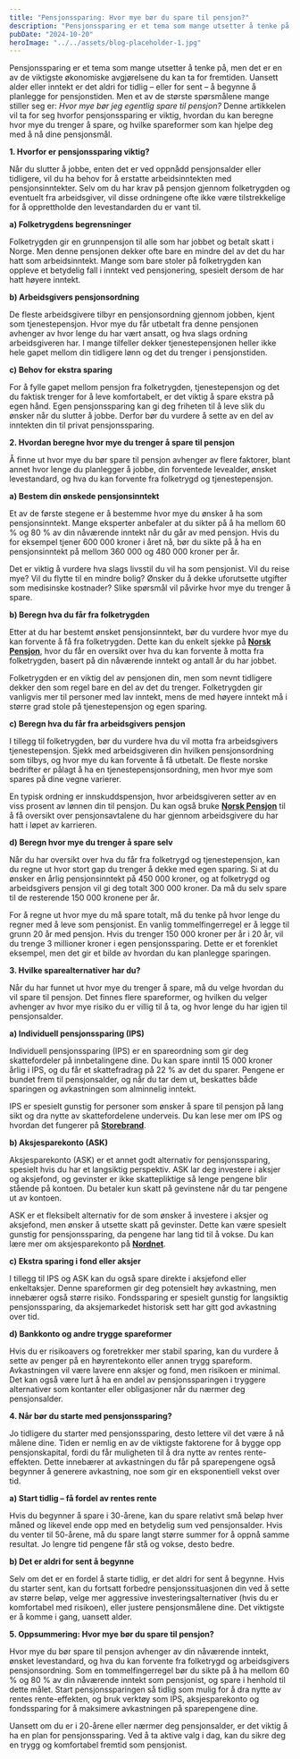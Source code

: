 ```yaml
---
title: "Pensjonssparing: Hvor mye bør du spare til pensjon?"
description: "Pensjonssparing er et tema som mange utsetter å tenke på, men det er en av de viktigste økonomiske avgjørelsene du kan ta for fremtiden. Uansett alder eller inntekt er det aldri for tidlig – eller for sent – å begynne å planlegge for pensjonstiden. Men et av de største spørsmålene mange stiller seg er: Hvor &#8230; Read more"
pubDate: "2024-10-20"
heroImage: "../../assets/blog-placeholder-1.jpg"
---
```


Pensjonssparing er et tema som mange utsetter å tenke på, men det er en av de viktigste økonomiske avgjørelsene du kan ta for fremtiden. Uansett alder eller inntekt er det aldri for tidlig – eller for sent – å begynne å planlegge for pensjonstiden. Men et av de største spørsmålene mange stiller seg er: *Hvor mye bør jeg egentlig spare til pensjon?* Denne artikkelen vil ta for seg hvorfor pensjonssparing er viktig, hvordan du kan beregne hvor mye du trenger å spare, og hvilke spareformer som kan hjelpe deg med å nå dine pensjonsmål.

**1. Hvorfor er pensjonssparing viktig?**

Når du slutter å jobbe, enten det er ved oppnådd pensjonsalder eller tidligere, vil du ha behov for å erstatte arbeidsinntekten med pensjonsinntekter. Selv om du har krav på pensjon gjennom folketrygden og eventuelt fra arbeidsgiver, vil disse ordningene ofte ikke være tilstrekkelige for å opprettholde den levestandarden du er vant til.

**a) Folketrygdens begrensninger**

Folketrygden gir en grunnpensjon til alle som har jobbet og betalt skatt i Norge. Men denne pensjonen dekker ofte bare en mindre del av det du har hatt som arbeidsinntekt. Mange som bare stoler på folketrygden kan oppleve et betydelig fall i inntekt ved pensjonering, spesielt dersom de har hatt høyere inntekt.

**b) Arbeidsgivers pensjonsordning**

De fleste arbeidsgivere tilbyr en pensjonsordning gjennom jobben, kjent som tjenestepensjon. Hvor mye du får utbetalt fra denne pensjonen avhenger av hvor lenge du har vært ansatt, og hva slags ordning arbeidsgiveren har. I mange tilfeller dekker tjenestepensjonen heller ikke hele gapet mellom din tidligere lønn og det du trenger i pensjonstiden.

**c) Behov for ekstra sparing**

For å fylle gapet mellom pensjon fra folketrygden, tjenestepensjon og det du faktisk trenger for å leve komfortabelt, er det viktig å spare ekstra på egen hånd. Egen pensjonssparing kan gi deg friheten til å leve slik du ønsker når du slutter å jobbe. Derfor bør du vurdere å sette av en del av inntekten din til privat pensjonssparing.

**2. Hvordan beregne hvor mye du trenger å spare til pensjon**

Å finne ut hvor mye du bør spare til pensjon avhenger av flere faktorer, blant annet hvor lenge du planlegger å jobbe, din forventede levealder, ønsket levestandard, og hva du kan forvente fra folketrygd og tjenestepensjon.

**a) Bestem din ønskede pensjonsinntekt**

Et av de første stegene er å bestemme hvor mye du ønsker å ha som pensjonsinntekt. Mange eksperter anbefaler at du sikter på å ha mellom 60 % og 80 % av din nåværende inntekt når du går av med pensjon. Hvis du for eksempel tjener 600 000 kroner i året nå, bør du sikte på å ha en pensjonsinntekt på mellom 360 000 og 480 000 kroner per år.

Det er viktig å vurdere hva slags livsstil du vil ha som pensjonist. Vil du reise mye? Vil du flytte til en mindre bolig? Ønsker du å dekke uforutsette utgifter som medisinske kostnader? Slike spørsmål vil påvirke hvor mye du trenger å spare.

**b) Beregn hva du får fra folketrygden**

Etter at du har bestemt ønsket pensjonsinntekt, bør du vurdere hvor mye du kan forvente å få fra folketrygden. Dette kan du enkelt sjekke på **[Norsk Pensjon](https://www.norskpensjon.no)**, hvor du får en oversikt over hva du kan forvente å motta fra folketrygden, basert på din nåværende inntekt og antall år du har jobbet.

Folketrygden er en viktig del av pensjonen din, men som nevnt tidligere dekker den som regel bare en del av det du trenger. Folketrygden gir vanligvis mer til personer med lav inntekt, mens de med høyere inntekt må i større grad stole på tjenestepensjon og egen sparing.

**c) Beregn hva du får fra arbeidsgivers pensjon**

I tillegg til folketrygden, bør du vurdere hva du vil motta fra arbeidsgivers tjenestepensjon. Sjekk med arbeidsgiveren din hvilken pensjonsordning som tilbys, og hvor mye du kan forvente å få utbetalt. De fleste norske bedrifter er pålagt å ha en tjenestepensjonsordning, men hvor mye som spares på dine vegne varierer.

En typisk ordning er innskuddspensjon, hvor arbeidsgiveren setter av en viss prosent av lønnen din til pensjon. Du kan også bruke **[Norsk Pensjon](https://www.norskpensjon.no)** til å få oversikt over pensjonsavtalene du har gjennom arbeidsgivere du har hatt i løpet av karrieren.

**d) Beregn hvor mye du trenger å spare selv**

Når du har oversikt over hva du får fra folketrygd og tjenestepensjon, kan du regne ut hvor stort gap du trenger å dekke med egen sparing. Si at du ønsker en årlig pensjonsinntekt på 450 000 kroner, og at folketrygd og arbeidsgivers pensjon vil gi deg totalt 300 000 kroner. Da må du selv spare til de resterende 150 000 kronene per år.

For å regne ut hvor mye du må spare totalt, må du tenke på hvor lenge du regner med å leve som pensjonist. En vanlig tommelfingerregel er å legge til grunn 20 år med pensjon. Hvis du trenger 150 000 kroner per år i 20 år, vil du trenge 3 millioner kroner i egen pensjonssparing. Dette er et forenklet eksempel, men det gir et bilde av hvordan du kan planlegge sparingen.

**3. Hvilke sparealternativer har du?**

Når du har funnet ut hvor mye du trenger å spare, må du velge hvordan du vil spare til pensjon. Det finnes flere spareformer, og hvilken du velger avhenger av hvor mye risiko du er villig til å ta, og hvor lenge du har igjen til pensjonsalder.

**a) Individuell pensjonssparing (IPS)**

Individuell pensjonssparing (IPS) er en spareordning som gir deg skattefordeler på innbetalingene dine. Du kan spare inntil 15 000 kroner årlig i IPS, og du får et skattefradrag på 22 % av det du sparer. Pengene er bundet frem til pensjonsalder, og når du tar dem ut, beskattes både sparingen og avkastningen som alminnelig inntekt.

IPS er spesielt gunstig for personer som ønsker å spare til pensjon på lang sikt og dra nytte av skattefordelene underveis. Du kan lese mer om IPS og hvordan det fungerer på **[Storebrand](https://www.storebrand.no)**.

**b) Aksjesparekonto (ASK)**

Aksjesparekonto (ASK) er et annet godt alternativ for pensjonssparing, spesielt hvis du har et langsiktig perspektiv. ASK lar deg investere i aksjer og aksjefond, og gevinster er ikke skattepliktige så lenge pengene blir stående på kontoen. Du betaler kun skatt på gevinstene når du tar pengene ut av kontoen.

ASK er et fleksibelt alternativ for de som ønsker å investere i aksjer og aksjefond, men ønsker å utsette skatt på gevinster. Dette kan være spesielt gunstig for pensjonssparing, da pengene har lang tid til å vokse. Du kan lære mer om aksjesparekonto på **[Nordnet](https://www.nordnet.no)**.

**c) Ekstra sparing i fond eller aksjer**

I tillegg til IPS og ASK kan du også spare direkte i aksjefond eller enkeltaksjer. Denne spareformen gir deg potensielt høy avkastning, men innebærer også større risiko. Fondssparing er spesielt gunstig for langsiktig pensjonssparing, da aksjemarkedet historisk sett har gitt god avkastning over tid.

**d) Bankkonto og andre trygge spareformer**

Hvis du er risikoavers og foretrekker mer stabil sparing, kan du vurdere å sette av penger på en høyrentekonto eller annen trygg spareform. Avkastningen vil være lavere enn aksjer og fond, men risikoen er minimal. Det kan også være lurt å ha en andel av pensjonssparingen i tryggere alternativer som kontanter eller obligasjoner når du nærmer deg pensjonsalder.

**4. Når bør du starte med pensjonssparing?**

Jo tidligere du starter med pensjonssparing, desto lettere vil det være å nå målene dine. Tiden er nemlig en av de viktigste faktorene for å bygge opp pensjonskapital, fordi du får muligheten til å dra nytte av rentes rente-effekten. Dette innebærer at avkastningen du får på sparepengene også begynner å generere avkastning, noe som gir en eksponentiell vekst over tid.

**a) Start tidlig – få fordel av rentes rente**

Hvis du begynner å spare i 30-årene, kan du spare relativt små beløp hver måned og likevel ende opp med en betydelig sum ved pensjonsalder. Hvis du venter til 50-årene, må du spare langt større summer for å oppnå samme resultat. Jo lengre tid pengene får stå og vokse, desto bedre.

**b) Det er aldri for sent å begynne**

Selv om det er en fordel å starte tidlig, er det aldri for sent å begynne. Hvis du starter sent, kan du fortsatt forbedre pensjonssituasjonen din ved å sette av større beløp, velge mer aggressive investeringsalternativer (hvis du er komfortabel med risikoen), eller justere pensjonsmålene dine. Det viktigste er å komme i gang, uansett alder.

**5. Oppsummering: Hvor mye bør du spare til pensjon?**

Hvor mye du bør spare til pensjon avhenger av din nåværende inntekt, ønsket levestandard, og hva du kan forvente fra folketrygd og arbeidsgivers pensjonsordning. Som en tommelfingerregel bør du sikte på å ha mellom 60 % og 80 % av din nåværende inntekt som pensjonist, og spare i henhold til dette målet. Start pensjonssparingen så tidlig som mulig for å dra nytte av rentes rente-effekten, og bruk verktøy som IPS, aksjesparekonto og fondssparing for å maksimere avkastningen på sparepengene dine.

Uansett om du er i 20-årene eller nærmer deg pensjonsalder, er det viktig å ha en plan for pensjonssparing. Ved å ta aktive valg i dag, kan du sikre deg en trygg og komfortabel fremtid som pensjonist.